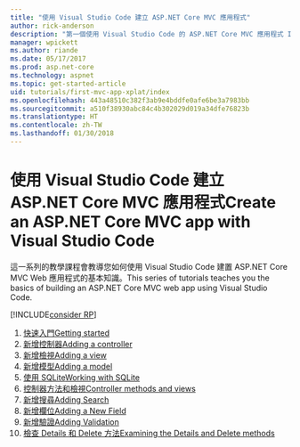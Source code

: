```yaml
---
title: "使用 Visual Studio Code 建立 ASP.NET Core MVC 應用程式"
author: rick-anderson
description: "第一個使用 Visual Studio Code 的 ASP.NET Core MVC 應用程式 Index 頁面"
manager: wpickett
ms.author: riande
ms.date: 05/17/2017
ms.prod: asp.net-core
ms.technology: aspnet
ms.topic: get-started-article
uid: tutorials/first-mvc-app-xplat/index
ms.openlocfilehash: 443a48510c382f3ab9e4bddfe0afe6be3a7983bb
ms.sourcegitcommit: a510f38930abc84c4b302029d019a34dfe76823b
ms.translationtype: HT
ms.contentlocale: zh-TW
ms.lasthandoff: 01/30/2018
---
```

# <a name="create-an-aspnet-core-mvc-app-with-visual-studio-code"></a><span data-ttu-id="34f77-103">使用 Visual Studio Code 建立 ASP.NET Core MVC 應用程式</span><span class="sxs-lookup"><span data-stu-id="34f77-103">Create an ASP.NET Core MVC app with Visual Studio Code</span></span>

<span data-ttu-id="34f77-104">這一系列的教學課程會教導您如何使用 Visual Studio Code 建置 ASP.NET Core MVC Web 應用程式的基本知識。</span><span class="sxs-lookup"><span data-stu-id="34f77-104">This series of tutorials teaches you the basics of building an ASP.NET Core MVC web app using Visual Studio Code.</span></span> 

[!INCLUDE[consider RP](../../includes/razor.md)]

1. [<span data-ttu-id="34f77-105">快速入門</span><span class="sxs-lookup"><span data-stu-id="34f77-105">Getting started</span></span>](start-mvc.md)
2. [<span data-ttu-id="34f77-106">新增控制器</span><span class="sxs-lookup"><span data-stu-id="34f77-106">Adding a controller</span></span>](adding-controller.md)
3. [<span data-ttu-id="34f77-107">新增檢視</span><span class="sxs-lookup"><span data-stu-id="34f77-107">Adding a view</span></span>](adding-view.md)
4. [<span data-ttu-id="34f77-108">新增模型</span><span class="sxs-lookup"><span data-stu-id="34f77-108">Adding a model</span></span>](adding-model.md)
5. [<span data-ttu-id="34f77-109">使用 SQLite</span><span class="sxs-lookup"><span data-stu-id="34f77-109">Working with SQLite</span></span>](working-with-sql.md)
6. [<span data-ttu-id="34f77-110">控制器方法和檢視</span><span class="sxs-lookup"><span data-stu-id="34f77-110">Controller methods and views</span></span>](controller-methods-views.md)
7. [<span data-ttu-id="34f77-111">新增搜尋</span><span class="sxs-lookup"><span data-stu-id="34f77-111">Adding Search</span></span>](search.md)
8. [<span data-ttu-id="34f77-112">新增欄位</span><span class="sxs-lookup"><span data-stu-id="34f77-112">Adding a New Field</span></span>](new-field.md)
9. [<span data-ttu-id="34f77-113">新增驗證</span><span class="sxs-lookup"><span data-stu-id="34f77-113">Adding Validation</span></span>](validation.md)
10. [<span data-ttu-id="34f77-114">檢查 Details 和 Delete 方法</span><span class="sxs-lookup"><span data-stu-id="34f77-114">Examining the Details and Delete methods</span></span>](xref:tutorials/first-mvc-app/details)
